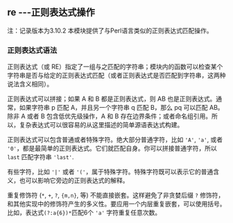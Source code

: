 ## re ---正则表达式操作

注：记录版本为3.10.2
本模块提供了与Perl语言类似的正则表达式匹配操作。

### 正则表达式语法

正则表达式（或 RE）指定了一组与之匹配的字符串；模块内的函数可以检查某个字符串是否与给定的正则表达式匹配（或者正则表达式是否匹配到字符串，这两种说法含义相同）。

正则表达式可以拼接；如果 A 和 B 都是正则表达式，则 AB 也是正则表达式。通常，如果字符串 p 匹配 A，并且另一个字符串 q 匹配 B，那么 pq 可以匹配 AB。除非 A 或者 B 包含低优先级操作，A 和 B 存在边界条件；或者命名组引用。所以，复杂表达式可以很容易的从这里描述的简单源语表达式构建。

正则表达式可以包含普通或者特殊字符。绝大部分普通字符，比如 `'A'`, `'a'`, 或者 `'0'`，都是最简单的正则表达式。它们就匹配自身。你可以拼接普通字符，所以 `last` 匹配字符串 `'last'`. 

有些字符，比如 `'|'` 或者 `'('`，属于特殊字符。特殊字符既可以表示它的普通含义，也可以影响它旁边的正则表达式的解释。

重复修饰符 (`*`, `+`, `?`, `{m,n}`, 等) 不能直接嵌套。这样避免了非贪婪后缀 `?` 修饰符，和其他实现中的修饰符产生的多义性。要应用一个内层重复嵌套，可以使用括号。 比如，表达式`(?:a{6})*`匹配6个 `'a'` 字符重复任意次数。